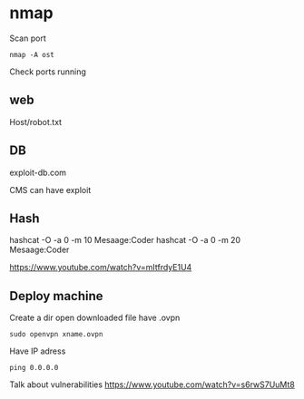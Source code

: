 # nmap
Scan port

```console
nmap -A ost
```

Check ports running 

## web
Host/robot.txt

## DB
exploit-db.com

CMS can have exploit

## Hash
hashcat -O -a 0 -m 10 Mesaage:Coder
hashcat -O -a 0 -m 20 Mesaage:Coder

https://www.youtube.com/watch?v=mItfrdyE1U4

## Deploy machine 
Create a dir
open downloaded file
have .ovpn

```console
sudo openvpn xname.ovpn
```

Have IP adress
```console
ping 0.0.0.0
```

Talk about vulnerabilities
https://www.youtube.com/watch?v=s6rwS7UuMt8
